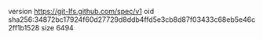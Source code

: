 version https://git-lfs.github.com/spec/v1
oid sha256:34872bc17924f60d27729d8ddb4ffd5e3cb8d87f03433c68eb5e46c2ff1b1528
size 6494
